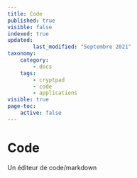 ```yaml
---
title: Code
published: true
visible: false
indexed: true
updated:
        last_modified: "Septembre 2021"
taxonomy:
    category:
        - docs
    tags:
        - cryptpad
        - code
        - applications
visible: true
page-toc:
    active: false
---
```


# Code

Un éditeur de code/markdown
